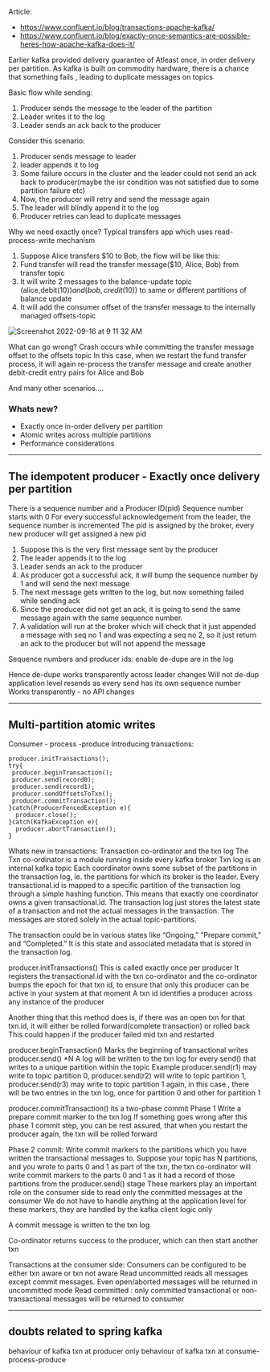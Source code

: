 Article:
- https://www.confluent.io/blog/transactions-apache-kafka/
- https://www.confluent.io/blog/exactly-once-semantics-are-possible-heres-how-apache-kafka-does-it/


Earlier kafka provided delivery guarantee of Atleast once, in order delivery per partition.
As kafka is built on commodity hardware, there is a chance that something fails , leading to duplicate messages on topics

Basic flow while sending:
1. Producer sends the message to the leader of the partition
2. Leader writes it to the log
3. Leader sends an ack back to the producer

Consider this scenario:
1. Producer sends message to leader
2. leader appends it to log
3. Some failure occurs in the cluster and the leader could not send an ack back to producer(maybe the isr condition was not satisfied due to some partition failure etc)
4. Now, the producer will retry and send the message again
5. The leader will blindly append it to the log
6. Producer retries can lead to duplicate messages

Why we need exactly once?
Typical transfers app which uses read-process-write mechanism
1. Suppose Alice transfers $10 to Bob, the flow will be like this:
2. Fund transfer will read the transfer message($10, Alice, Bob) from transfer topic
3. It will write 2 messages to the balance-update topic (alice,debit($10)) and (bob,credit($10)) to same or different partitions of balance update
4. It will add the consumer offset of the transfer message to the internally managed offsets-topic

![Screenshot 2022-09-16 at 9 11 32 AM](https://user-images.githubusercontent.com/12456295/209444268-deb8f1ff-7336-4c0d-9d04-f23f3baf7032.png)


What can go wrong?
Crash occurs while committing the transfer message offset to the offsets topic
In this case, when we restart the fund transfer process, it will again re-process the transfer message and create another debit-credit entry pairs for Alice and Bob

And many other scenarios....

### Whats new?
- Exactly once in-order delivery per partition
- Atomic writes across multiple partitions
- Performance considerations

---
The idempotent producer - Exactly once delivery per partition
---
There is a sequence number and a Producer ID(pid)
Sequence number starts with 0
For every successful acknowledgement from the leader, the sequence number is incremented
The pid is assigned by the broker, every new producer will get assigned a new pid

1. Suppose this is the very first message sent by the producer
2. The leader appends it to the log
3. Leader sends an ack to the producer
4. As producer got a successful ack, it will bump the sequence number by 1 and will send the next message
5. The next message gets written to the log, but now something failed while sending ack
6. Since the producer did not get an ack, it is going to send the same message again with the same sequence number.
7. A validation will run at the broker which will check that it just appended a message with seq no 1 and was expecting a seq no 2, so it just return an ack to the producer but will not append the message


Sequence numbers and producer ids:
enable de-dupe
are in the log

Hence de-dupe works transparently across leader changes
Will not de-dup application level resends as every send has its own sequence number
Works transparently - no API changes

---
Multi-partition atomic writes
---
Consumer - process -produce
Introducing transactions:

```
producer.initTransactions();
try{
 producer.beginTransaction();
 producer.send(record0);
 producer.send(record1);
 producer.sendOffsetsToTxn();
 producer.commitTransaction();
}catch(ProducerFencedException e){
  producer.close();
}catch(KafkaException e){
  producer.abortTransaction();
}
```

Whats new in transactions:
Transaction co-ordinator and the txn log
The Txn co-ordinator is a module running inside every kafka broker
Txn log is an internal kafka topic
Each coordinator owns some subset of the partitions in the transaction log, ie. the partitions for which its broker is the leader.
Every transactional.id is mapped to a specific partition of the transaction log through a simple hashing function. This means that exactly one coordinator owns a given transactional.id.
The transaction log just stores the latest state of a transaction and not the actual messages in the transaction. The messages are stored solely in the actual topic-partitions. 

The transaction could be in various states like “Ongoing,” “Prepare commit,” and “Completed.” It is this state and associated metadata that is stored in the transaction log.


producer.initTransactions()
This is called exactly once per producer
It registers the transactional.id with the txn co-ordinator and the co-ordinator bumps the epoch for that txn id, to ensure that only this producer can be active in your system at that moment
A txn id identifies a producer across any instance of the producer

Another thing that this method does is, if there was an open txn for that txn.id, it will either be rolled forward(complete transaction) or rolled back
This could happen if the producer failed mid txn and restarted



producer.beginTransaction()
Marks the beginning of transactional writes
producer.send() *N
A log will be written to the txn log for every send() that writes to a unique partition within the topic
Example producer.send(r1) may write to topic partition 0, producer.send(r2) will write to topic partition 1, producer.send(r3) may write to topic partition 1 again, in this case , there will be two entries in the txn log, once for partition 0 and other for partition 1



producer.commitTransaction()
its a two-phase commit
Phase 1
Write a prepare commit marker to the txn log
If something goes wrong after this phase 1 commit step, you can be rest assured, that when you restart the producer again, the txn will be rolled forward

Phase 2 commit:
Write commit markers to the partitions which you have written the transactional messages to.
Suppose your topic has N partitions, and you wrote to parts 0 and 1 as part of the txn, the txn co-ordinator will write commit markers to the parts 0 and 1 as it had a record of those partitions from the producer.send() stage
These markers play an important role on the consumer side to read only the committed messages at the consumer
We do not have to handle anything at the application level for these markers, they are handled by the kafka client logic only



A commit message is written to the txn log

Co-ordinator returns success to the producer, which can then start another txn


Transactions at the consumer side:
Consumers can be configured to be either txn aware or txn not aware
Read uncommitted reads all messages except commit messages. Even open/aborted messages will be returned in uncommitted mode
Read committed :  only committed transactional or non-transactional messages will be returned to consumer



---
doubts related to spring kafka
---
behaviour of kafka txn at producer only
behaviour of kafka txn at consume-process-produce
